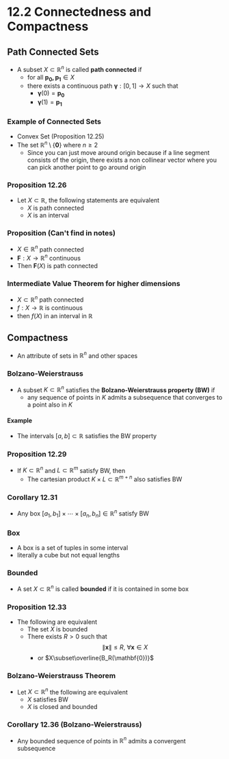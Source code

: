 # 12.2 Connectedness and Compactness

## Path Connected Sets
* A subset $X\subset\mathbb{R}^n$ is called **path connected** if 
	* for all $\mathbf{p_0,p_1}\in X$
	* there exists a continuous path $\boldsymbol{\gamma}:[0,1]\rightarrow X$ such that
		* $\boldsymbol{\gamma}(0)=\mathbf{p_0}$
		* $\boldsymbol{\gamma}(1)=\mathbf{p_1}$


### Example of Connected Sets
*  Convex Set (Proposition 12.25)
*  The set $\mathbb{R}^n\setminus\{\mathbf{0}\}$ where $n\geq 2$
	*  Since you can just move around origin because if a line segment consists of the origin, there exists a non collinear vector where you can pick another point to go around origin

### Proposition 12.26
* Let $X\subset \mathbb{R}$, the following statements are equivalent
	* $X$ is path connected
	* $X$ is an interval

### Proposition (Can't find in notes)
* $X\in\mathbb{R}^n$ path connected
* $\mathbf{F}:X\rightarrow\mathbb{R}^n$ continuous
* Then $\mathbf{F}(X)$ is path connected  

### Intermediate Value Theorem for higher dimensions
* $X\subset\mathbb{R}^n$ path connected
* $f:X\rightarrow\mathbb{R}$ is continuous
* then $f(X)$ in an interval in $\mathbb{R}$

## Compactness
* An attribute of sets in $\mathbb{R}^n$ and other spaces

### Bolzano-Weierstrauss
* A subset $K\subset\mathbb{R}^n$ satisfies the **Bolzano-Weierstrauss property (BW)** if
	* any sequence of points in $K$ admits a subsequence that converges to a point also in $K$

#### Example
* The intervals $[a,b]\subset\mathbb{R}$ satisfies the BW property

### Proposition 12.29
* If $K\subset\mathbb{R}^n$ and $L\subset\mathbb{R}^m$ satisfy BW, then
	* The cartesian product $K\times L\subset\mathbb{R}^{m+n}$ also satisfies BW 

### Corollary 12.31
* Any box $[a_1,b_1]\times\cdots\times[a_n,b_n]\in\mathbb{R}^n$ satisfy BW

### Box
* A box is a set of tuples in some interval 
* literally a cube but not equal lengths

### Bounded
* A set $X\subset\mathbb{R}^n$ is called **bounded** if it is contained in some box 

### Proposition 12.33
* The following are equivalent
	* The set $X$ is bounded
	* There exists $R>0$ such that $$\lVert\mathbf{x}\rVert\leq R,~\forall\mathbf{x}\in X$$
		* or $X\subset\overline{B_R(\mathbf{0})}$

### Bolzano-Weierstrauss Theorem
* Let $X\subset\mathbb{R}^n$ the following are equivalent
	* $X$ satisfies BW
	* $X$ is closed and bounded

### Corollary 12.36 (Bolzano-Weierstrauss)
* Any bounded sequence of points in $\mathbb{R}^n$ admits a convergent subsequence
